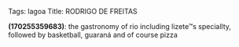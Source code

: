 Tags: lagoa
Title: RODRIGO DE FREITAS
  
**(170255359683)**: the gastronomy of rio including lizete™s speciallty, followed by basketball, guaraná and of course pizza